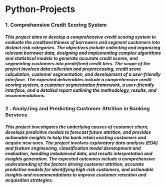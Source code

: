 # Python-Projects


### 1. Comprehensive Credit Scoring System
   
##### This project aims to develop a comprehensive credit scoring system to evaluate the creditworthiness of borrowers and segment customers into distinct risk categories. The objectives include collecting and organizing relevant borrower data, designing and implementing complex algorithms and statistical models to generate accurate credit scores, and segmenting customers into predefined credit tiers. The scope of the project involves data collection and preprocessing, credit score calculation, customer segmentation, and development of a user-friendly interface. The expected deliverables include a comprehensive credit scoring system, a customer segmentation framework, a user-friendly interface, and a detailed report outlining the methodology, results, and recommendations.

### 2 . Analyzing and Predicting Customer Attrition in Banking Services

##### This project investigates the underlying causes of customer churn, develops predictive models to forecast future attrition, and provides actionable insights to help the bank retain existing customers and acquire new ones. The project involves exploratory data analysis (EDA) and feature engineering, classification model development and evaluation, handling imbalanced data, and results interpretation and insights generation. The expected outcomes include a comprehensive understanding of the factors driving customer attrition, accurate predictive models for identifying high-risk customers, and actionable insights and recommendations to improve customer retention and acquisition strategies.
